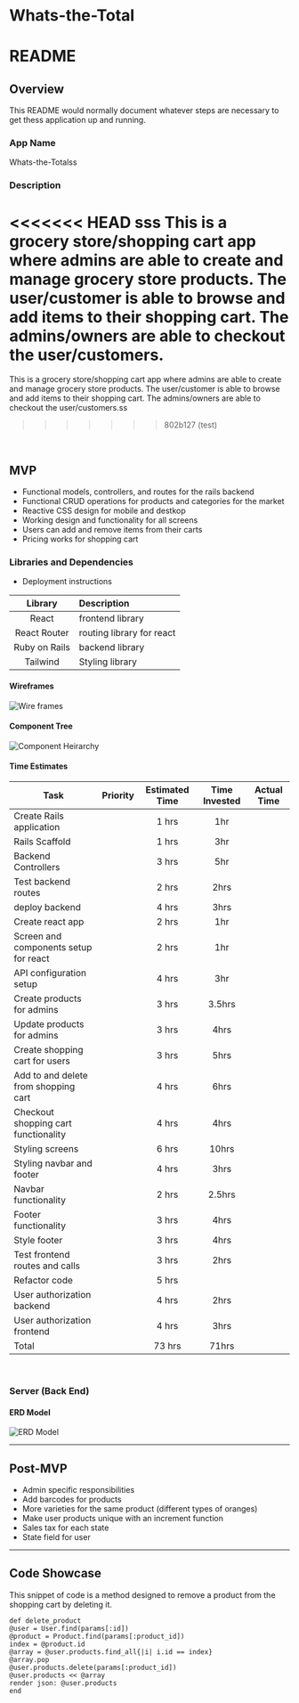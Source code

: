 # Whats-the-Total

# README

## Overview

This README would normally document whatever steps are necessary to get thess
application up and running.

### App Name

Whats-the-Totalss

### Description

<<<<<<< HEAD
sss
This is a grocery store/shopping cart app where admins are able to create and manage grocery store products. The user/customer is able to browse and add items to their shopping cart. The admins/owners are able to checkout the user/customers.
=======
This is a grocery store/shopping cart app where admins are able to create and manage grocery store products. The user/customer is able to browse and add items to their shopping cart. The admins/owners are able to checkout the user/customers.ss
>>>>>>> 802b127 (test)

<br>

## MVP

- Functional models, controllers, and routes for the rails backend
- Functional CRUD operations for products and categories for the market
- Reactive CSS design for mobile and destkop
- Working design and functionality for all screens
- Users can add and remove items from their carts
- Pricing works for shopping cart

### Libraries and Dependencies

- Deployment instructions

|    Library    | Description               |
| :-----------: | :------------------------ |
|     React     | frontend library          |
| React Router  | routing library for react |
| Ruby on Rails | backend library           |
|   Tailwind    | Styling library           |

#### Wireframes

![Wire frames](./images/Mobile-Desktop-Display.png)

#### Component Tree

![Component Heirarchy](images/Component-Heirarchy.png)

#### Time Estimates

| Task                                  | Priority | Estimated Time | Time Invested | Actual Time |
| ------------------------------------- | :------: | :------------: | :-----------: | :---------: |
| Create Rails application              |          |     1 hrs      |      1hr      |             |
| Rails Scaffold                        |          |     1 hrs      |      3hr      |             |
| Backend Controllers                   |          |     3 hrs      |      5hr      |             |
| Test backend routes                   |          |     2 hrs      |     2hrs      |             |
| deploy backend                        |          |     4 hrs      |     3hrs      |             |
| Create react app                      |          |     2 hrs      |      1hr      |             |
| Screen and components setup for react |          |     2 hrs      |      1hr      |             |
| API configuration setup               |          |     4 hrs      |      3hr      |             |
| Create products for admins            |          |     3 hrs      |    3.5hrs     |             |
| Update products for admins            |          |     3 hrs      |     4hrs      |             |
| Create shopping cart for users        |          |     3 hrs      |     5hrs      |             |
| Add to and delete from shopping cart  |          |     4 hrs      |     6hrs      |             |
| Checkout shopping cart functionality  |          |     4 hrs      |     4hrs      |             |
| Styling screens                       |          |     6 hrs      |     10hrs     |             |
| Styling navbar and footer             |          |     4 hrs      |     3hrs      |             |
| Navbar functionality                  |          |     2 hrs      |    2.5hrs     |             |
| Footer functionality                  |          |     3 hrs      |     4hrs      |             |
| Style footer                          |          |     3 hrs      |     4hrs      |             |
| Test frontend routes and calls        |          |     3 hrs      |     2hrs      |             |
| Refactor code                         |          |     5 hrs      |               |             |
| User authorization backend            |          |     4 hrs      |     2hrs      |             |
| User authorization frontend           |          |     4 hrs      |     3hrs      |             |
| Total                                 |          |     73 hrs     |     71hrs     |             |

<br>

### Server (Back End)

#### ERD Model

![ERD Model](./images/ERD.png)

---

## Post-MVP

- Admin specific responsibilities
- Add barcodes for products
- More varieties for the same product (different types of oranges)
- Make user products unique with an increment function
- Sales tax for each state
- State field for user

---

## Code Showcase

This snippet of code is a method designed to remove a product from the shopping cart by deleting it.

```
def delete_product
@user = User.find(params[:id])
@product = Product.find(params[:product_id])
index = @product.id
@array = @user.products.find_all{|i| i.id == index}
@array.pop
@user.products.delete(params[:product_id])
@user.products << @array
render json: @user.products
end
```
